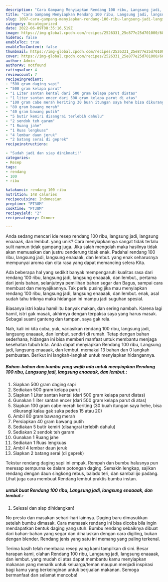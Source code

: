 ```yaml
---
description: "Cara Gampang Menyiapkan Rendang 100 ribu, Langsung jadi, langsung enaaaak, dan lembut. yang Mantap"
title: "Cara Gampang Menyiapkan Rendang 100 ribu, Langsung jadi, langsung enaaaak, dan lembut. yang Mantap"
slug: 1097-cara-gampang-menyiapkan-rendang-100-ribu-langsung-jadi-langsung-enaaaak-dan-lembut-yang-mantap
category: Uncategorized
date: 2022-06-09T08:35:16.519Z
image: https://img-global.cpcdn.com/recipes/2526331_25e877e25d701000/680x482cq70/rendang-100-ribu-langsung-jadi-langsung-enaaaak-dan-lembut-foto-resep-utama.jpg
hideToc: false
enableToc: true
enableTocContent: false
thumbnail: https://img-global.cpcdn.com/recipes/2526331_25e877e25d701000/680x482cq70/rendang-100-ribu-langsung-jadi-langsung-enaaaak-dan-lembut-foto-resep-utama.jpg
cover: https://img-global.cpcdn.com/recipes/2526331_25e877e25d701000/680x482cq70/rendang-100-ribu-langsung-jadi-langsung-enaaaak-dan-lembut-foto-resep-utama.jpg
author: Admin
authorAv: notfound
ratingvalue: 4
reviewcount: 7
recipeingredient:
- "500 gram daging sapi"
- "500 gram kelapa parut"
- "1 Liter santan kental dari 500 gram kelapa parut diatas"
- "1 liter santan encer dari 500 gram kelapa parut di atas"
- "100 gram cabe merah keriting 30 buah itungan saya hehe bisa dikurangi kalau gak suka pedes 15 atau 20"
- "80 gram bawang merah"
- "40 gram bawang putih"
- "5 butir kemiri disangrai terlebih dahulu"
- "2 sendok teh garam"
- "1 Ruang jahe"
- "1 Ruas lengkuas"
- "4 lembar daun jeruk"
- "2 batang serai di geprek"
recipeinstructions:

- "Sudah jadi dan siap dinikmati!"
categories:
- Resep
tags:
- rendang
- 100
- ribu

katakunci: rendang 100 ribu 
nutrition: 148 calories
recipecuisine: Indonesian
preptime: "PT38M"
cooktime: "PT38M"
recipeyield: "2"
recipecategory: Dinner

---
```





Anda sedang mencari ide resep rendang 100 ribu, langsung jadi, langsung enaaaak, dan lembut. yang unik? Cara menyiapkannya sangat tidak terlalu sulit namun tidak gampang juga. Jika salah mengolah maka hasilnya tidak akan memuaskan dan justru cenderung tidak enak. Padahal rendang 100 ribu, langsung jadi, langsung enaaaak, dan lembut. yang enak seharusnya mempunyai aroma dan cita rasa yang dapat memancing selera Kita.





Ada beberapa hal yang sedikit banyak mempengaruhi kualitas rasa dari rendang 100 ribu, langsung jadi, langsung enaaaak, dan lembut., pertama dari jenis bahan, selanjutnya pemilihan bahan segar dan Bagus, sampai cara membuat dan menyajikannya. Tak perlu pusing jika mau menyiapkan rendang 100 ribu, langsung jadi, langsung enaaaak, dan lembut. enak,      asal sudah tahu triknya maka hidangan ini mampu jadi suguhan spesial.














Biasanya istri kalau hamil itu banyak makan, dan sering nambah. Karena lagi hamil, istri gak masak, akhirnya dengan terpaksa saya yang harus masak. Sebagai suami ganteng dan tampan, saya gak rela.






Nah, kali ini kita coba, yuk, variasikan rendang 100 ribu, langsung jadi, langsung enaaaak, dan lembut. sendiri di rumah. Tetap dengan bahan sederhana, hidangan ini bisa memberi manfaat untuk membantu menjaga kesehatan tubuh kita. Anda dapat menyiapkan Rendang 100 ribu, Langsung jadi, langsung enaaaak, dan lembut. memakai 13 bahan dan 0 langkah pembuatan. Berikut ini langkah-langkah untuk menyiapkan hidangannya.

<!--inarticleads1-->

##### Bahan-bahan dan bumbu yang wajib ada untuk menyiapkan Rendang 100 ribu, Langsung jadi, langsung enaaaak, dan lembut.:

1. Siapkan 500 gram daging sapi
1. Sediakan 500 gram kelapa parut
1. Siapkan 1 Liter santan kental (dari 500 gram kelapa parut diatas)
1. Gunakan 1 liter santan encer (dari 500 gram kelapa parut di atas)
1. Siapkan 100 gram cabe merah keriting (30 buah itungan saya hehe, bisa dikurangi kalau gak suka pedes 15 atau 20)
1. Ambil 80 gram bawang merah
1. Persiapkan 40 gram bawang putih
1. Sediakan 5 butir kemiri (disangrai terlebih dahulu)
1. Sediakan 2 sendok teh garam
1. Gunakan 1 Ruang jahe
1. Sediakan 1 Ruas lengkuas
1. Ambil 4 lembar daun jeruk
1. Siapkan 2 batang serai (di geprek)


Tekstur rendang daging sapi ini empuk. Rempah dan bumbu halusnya pun meresap sempurna ke dalam potongan daging. Semakin lengkap, sajikan rendang dengan daun singkong rebus, balado teri, dan sambal ijo padang. Lihat juga cara membuat Rendang lembut praktis bumbu instan. 

<!--inarticleads2-->

#####  untuk buat Rendang 100 ribu, Langsung jadi, langsung enaaaak, dan lembut.:


1. Selesai dan siap dihidangkan!

No presto dan masakan sehari-hari lainnya. Daging baru dimasukkan setelah bumbu dimasak. Cara memasak rendang ini bisa dicoba bila ingin mendapatkan bentuk daging yang utuh. Bumbu rendang sebaiknya dibuat dari bahan-bahan yang segar dan dihaluskan dengan cara digiling, bukan dengan blender. Rendang jenis yang satu ini memang yang paling terkenal. 

Terima kasih telah membaca resep yang kami tampilkan di sini. Besar harapan kami, olahan Rendang 100 ribu, Langsung jadi, langsung enaaaak, dan lembut. yang mudah di atas dapat membantu kamu menyiapkan makanan yang menarik untuk keluarga/teman maupun menjadi inspirasi bagi kamu yang berkeinginan untuk berjualan makanan. Semoga bermanfaat dan selamat mencoba!

